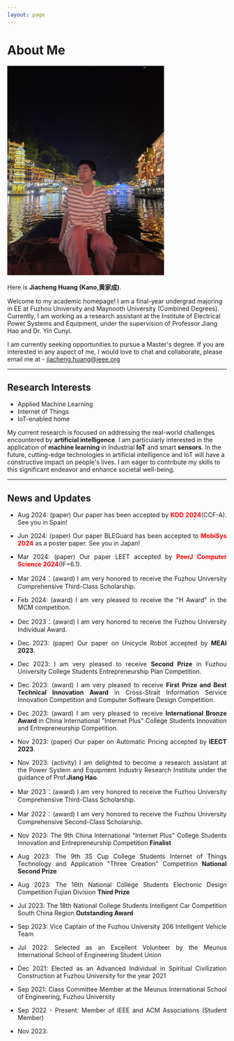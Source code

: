 ```yaml
---
layout: page
---
```


# About Me

<img src="/images/jiachenghuang.jpg" class="floatpic" width="360" height="480">

Here is **Jiacheng Huang (Kano,黄家成)**.

Welcome to my academic homepage! I am a final-year undergrad majoring in EE at Fuzhou University and Maynooth University (Combined Degrees). Currently, I am working as a research assistant at the Institute of Electrical Power Systems and Equipment, under the supervision of Professor Jiang Hao and Dr. Yin Cunyi.

I am currently seeking opportunities to pursue a Master's degree. If you are interested in any aspect of me, I would love to chat and collaborate, please email me at - jiacheng.huang@ieee.org

---

## Research Interests

- Applied Machine Learning
- Internet of Things
- IoT-enabled home

My current research is focused on addressing the real-world challenges encountered by **artificial intelligence**. I am particularly interested in the application of **machine learning** in Industrial **IoT** and smart **sensors**. In the future, cutting-edge technologies in artificial intelligence and IoT will have a constructive impact on people's lives. I am eager to contribute my skills to this significant endeavor and enhance societal well-being.

---

## News and Updates

<div style="text-align: justify;">

- Aug 2024: (paper) Our paper has been accepted by **<font color='red'>KDD 2024</font>**(CCF-A). See you in Spain!
- Jun 2024: (paper) Our paper BLEGuard has been accepted to **<font color='red'>MobiSys 2024</font>** as a poster paper. See you in Japan!
- Mar 2024: (paper) Our paper LEET accepted by **<font color='red'>PeerJ Computer Science 2024</font>**(IF=6.1).
- Mar 2024：(award) I am very honored to receive the Fuzhou University Comprehensive Third-Class Scholarship.
- Feb 2024: (award) I am very pleased to receive the "H Award" in the MCM competition.
- Dec 2023：(award) I am very honored to receive the Fuzhou University Individual Award.
- Dec 2023: (paper) Our paper on Unicycle Robot accepted by **MEAI 2023**.
- Dec 2023: I am very pleased to receive **Second Prize** in Fuzhou University College Students Entrepreneurship Plan Competition.
- Dec 2023: (award) I am very pleased to receive **First Prize and Best Technical Innovation Award** in Cross-Strait Information Service Innovation Competition and Computer Software Design Competition.
- Dec 2023: (award) I am very pleased to receive **International Bronze Award** in China International "Internet Plus" College Students Innovation and Entrepreneurship Competition.
- Nov 2023: (paper) Our paper on Automatic Pricing accepted by **IEECT 2023**.
- Nov 2023: (activity) I am delighted to become a research assistant at the Power System and Equipment Industry Research Institute under the guidance of Prof.**Jiang Hao**.
- Mar 2023：(award) I am very honored to receive the Fuzhou University Comprehensive Third-Class Scholarship.
- Mar 2022：(award) I am very honored to receive the Fuzhou University Comprehensive Second-Class Scholarship.





- Nov 2023: The 9th China International "Internet Plus" College Students Innovation and Entrepreneurship Competition **Finalist**
- Aug 2023: The 9th 3S Cup College Students Internet of Things Technology and Application "Three Creation" Competition **National Second Prize**
- Aug 2023: The 16th National College Students Electronic Design Competition Fujian Division **Third Prize**
- Jul 2023: The 18th National College Students Intelligent Car Competition South China Region **Outstanding Award**


- Sep 2023: Vice Captain of the Fuzhou University 206 Intelligent Vehicle Team
- Jul 2022: Selected as an Excellent Volunteer by the Meunus International School of Engineering Student Union
- Dec 2021: Elected as an Advanced Individual in Spiritual Civilization Construction at Fuzhou University for the year 2021
- Sep 2021: Class Committee Member at the Meunus International School of Engineering, Fuzhou University
- Sep 2022 - Present: Member of IEEE and ACM Associations (Student Member)

- Nov 2023: 
